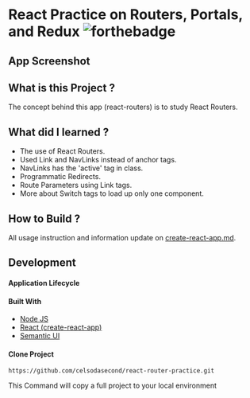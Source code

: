 # React Practice on Routers, Portals, and Redux ![forthebadge](https://badges.aleen42.com/src/react.svg)

## App Screenshot


## What is this Project ?

The concept behind this app (react-routers) is to study React Routers.

## What did I learned ?

- The use of React Routers.
- Used Link and NavLinks instead of anchor tags.
- NavLinks has the 'active' tag in class.
- Programmatic Redirects.
- Route Parameters using Link tags.
- More about Switch tags to load up only one component.

## How to Build ?

All usage instruction and information update on [create-react-app.md](https://github.com/celsodasecond/first-react-app/blob/master/create-react-app.md).

## Development

#### Application Lifecycle


#### Built With

- [Node JS](https://nodejs.org/en/) 
- [React (create-react-app)](https://reactjs.org/docs/create-a-new-react-app.html)
- [Semantic UI](https://semantic-ui.com/)

#### Clone Project

```shell
https://github.com/celsodasecond/react-router-practice.git
```

This Command will copy a full project to your local environment

